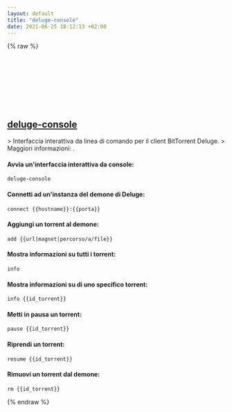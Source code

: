 ```yaml
---
layout: default
title: "deluge-console"
date: 2021-06-25 18:12:13 +02:00
---
```

{% raw %}
<h2 id="deluge-console">
  <a href="/it/common/deluge-console.html">deluge-console</a> <a href="#deluge-console"><svg class="icon">
    <use href="/assets/images/unicode_sprite.svg#link" />
  </svg></a>
</h2>
> Interfaccia interattiva da linea di comando per il client BitTorrent Deluge.
> Maggiori informazioni: <https://deluge-torrent.org>.

#### Avvia un'interfaccia interattiva da console:
```shell
deluge-console
```
#### Connetti ad un'instanza del demone di Deluge:
```shell
connect {{hostname}}:{{porta}}
```
#### Aggiungi un torrent al demone:
```shell
add {{url|magnet|percorso/a/file}}
```
#### Mostra informazioni su tutti i torrent:
```shell
info
```
#### Mostra informazioni su di uno specifico torrent:
```shell
info {{id_torrent}}
```
#### Metti in pausa un torrent:
```shell
pause {{id_torrent}}
```
#### Riprendi un torrent:
```shell
resume {{id_torrent}}
```
#### Rimuovi un torrent dal demone:
```shell
rm {{id_torrent}}
```
{% endraw %}